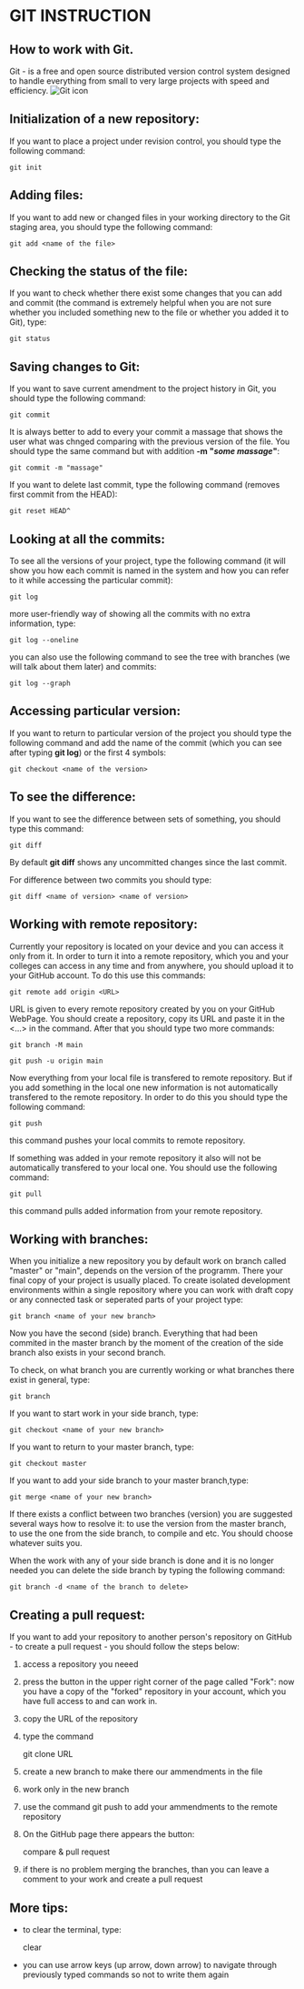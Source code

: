 # GIT INSTRUCTION
## How to work with Git.
Git - is a free and open source distributed version control system designed to handle everything from small to very large projects with speed and efficiency.
![Git icon](git_image.png)
## Initialization of a new repository:
If you want to place a project under revision control, you should type the following command:

    git init

## Adding files:
If you want to add new or changed files in your working directory to the Git staging area, you should type the following command:

    git add <name of the file>

## Checking the status of the file:
If you want to check whether there exist some changes that you can add and commit (the command is extremely helpful when you are not sure whether you included something new to the file or whether you added it to Git), type:

    git status 

## Saving changes to Git:
If you want to save current amendment to the project history in Git, you should type the following command:

    git commit
It is always better to add to every your commit a massage that shows the user what was chnged comparing with the previous version of the file. You should type the same command but with addition  **-m "_some massage_"**:

    git commit -m "massage"
If you want to delete last commit, type the following command (removes first commit from the HEAD):

    git reset HEAD^

## Looking at all the commits:
To see all the versions of your project, type the following command (it will show you how each commit is named in the system and how you can refer to it while accessing the particular commit):

    git log
more user-friendly way of showing all the commits with no extra information, type:

    git log --oneline
you can also use the following command to see the tree with branches (we will talk about them later) and commits:

    git log --graph

## Accessing particular version:
If you want to return to particular version of the project you should type the following command and add the name of the commit (which you can see after typing **git log**) or the first 4 symbols:


    git checkout <name of the version>

## To see the difference:
If you want to see the difference between sets of something, you should type this command:

    git diff
By default **git diff** shows any uncommitted changes since the last commit.

For difference between two commits you should type:

    git diff <name of version> <name of version>

## Working with remote repository:
Currently your repository is located on your device and you can access it only from it. In order to turn it into a remote repository, which you and your colleges can access in any time and from anywhere, you should upload it to your GitHub account. To do this use this commands: 

    git remote add origin <URL>
URL is given to every remote repository created by you on your GitHub WebPage. You should create a repository, copy its URL and paste it in the <...> in the command.
After that you should type two more commands:

    git branch -M main

    git push -u origin main
Now everything from your local file is transfered to remote repository. But if you add something in the local one new information is not automatically transfered to the remote repository. In order to do this you should type the following command:

    git push
this command pushes your local commits to remote repository.

If something was added in your remote repository it also will not be automatically transfered to your local one. You should use the following command:

    git pull
this command pulls added information from your remote repository.

## Working with branches:
When you initialize a new repository you by default work on branch called "master" or "main", depends on the version of the programm. There your final copy of your project is usually placed. To create isolated development environments within a single repository where you can work with draft copy or any connected task or seperated parts of your project type:

    git branch <name of your new branch>
Now you have the second (side) branch. Everything that had been commited in the master branch by the moment of the creation of the side branch  also exists in your second branch. 

To check, on what branch you are currently working or what branches there exist in general, type:

    git branch
If you want to start work in your side branch, type:

    git checkout <name of your new branch>
If you want to return to your master branch, type:

    git checkout master
If you want to add your side branch to your master branch,type:

    git merge <name of your new branch>
If there exists a conflict between two branches (version) you are suggested several ways how to resolve it: to use the version from the master branch, to use the one from the side branch, to compile and etc. You should choose whatever suits you. 

When the work  with any of your side branch is done and it is no longer needed you can delete the side branch by typing the following command:

    git branch -d <name of the branch to delete>

## Creating a pull request:
If you want to add your repository to another person's repository on GitHub - to create a pull request - you should follow the steps below: 

1. access a repository you neeed
2. press the button in the upper right corner of the page called "Fork": now you have a copy of the "forked" repository in your account, which you have full access to and can work in.
3. copy the URL of the repository
4. type the command 

    git clone URL

5. create a new branch to make there our ammendments in the file
6. work only in the new branch
7. use the command git push to add your ammendments to the remote repository
8. On the GitHub page there appears the button:

    compare & pull request
9. if there is no problem merging the branches, than you can leave a comment to your work and create a pull request

    
## More tips:
* to clear the terminal, type:

    clear
* you can use arrow keys (up arrow, down arrow) to navigate through previously typed commands so not to write them again
